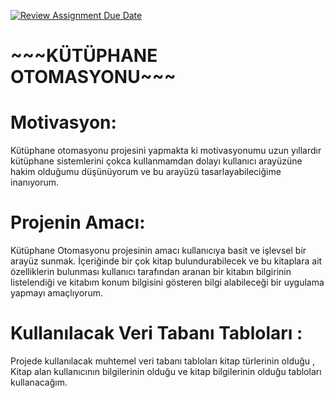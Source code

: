 [![Review Assignment Due Date](https://classroom.github.com/assets/deadline-readme-button-24ddc0f5d75046c5622901739e7c5dd533143b0c8e959d652212380cedb1ea36.svg)](https://classroom.github.com/a/uelKf0-p)
 
 
  <h1>~~~KÜTÜPHANE OTOMASYONU~~~</h1>
   
   <h1>Motivasyon:</h1>
      Kütüphane otomasyonu projesini yapmakta ki motivasyonumu uzun yıllardır kütüphane sistemlerini çokca kullanmamdan dolayı kullanıcı arayüzüne hakim olduğumu düşünüyorum ve bu arayüzü tasarlayabileciğime inanıyorum. 
      
   <h1>Projenin Amacı:</h1>
    Kütüphane Otomasyonu projesinin amacı kullanıcıya basit ve işlevsel bir arayüz sunmak. İçeriğinde bir çok kitap bulundurabilecek ve bu kitaplara ait özelliklerin bulunması kullanıcı tarafından aranan bir kitabın bilgirinin listelendiği  ve kitabım konum bilgisini gösteren  bilgi alabileceği  bir uygulama yapmayı amaçlıyorum.
    
   
   <h1>Kullanılacak Veri Tabanı Tabloları :</h1>
   Projede kullanılacak muhtemel veri tabanı tabloları kitap türlerinin olduğu , Kitap alan kullanıcının bilgilerinin olduğu  ve kitap bilgilerinin olduğu tabloları kullanacağım. 
